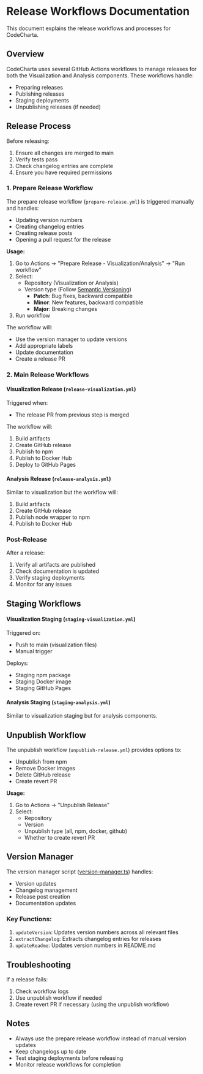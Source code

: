 # Release Workflows Documentation

This document explains the release workflows and processes for CodeCharta.

## Overview

CodeCharta uses several GitHub Actions workflows to manage releases for both the Visualization and Analysis components. These workflows handle:
- Preparing releases
- Publishing releases
- Staging deployments
- Unpublishing releases (if needed)

## Release Process

Before releasing:
1. Ensure all changes are merged to main
2. Verify tests pass
3. Check changelog entries are complete
4. Ensure you have required permissions

### 1. Prepare Release Workflow

The prepare release workflow (`prepare-release.yml`) is triggered manually and handles:

- Updating version numbers
- Creating changelog entries
- Creating release posts
- Opening a pull request for the release

**Usage:**
1. Go to Actions → "Prepare Release - Visualization/Analysis" → "Run workflow"
2. Select:
   - Repository (Visualization or Analysis)
   - Version type (Follow [Semantic Versioning](http://semver.org/))
     - **Patch**: Bug fixes, backward compatible
     - **Minor**: New features, backward compatible
     - **Major**: Breaking changes
3. Run workflow

The workflow will:
- Use the version manager to update versions
- Add appropriate labels
- Update documentation
- Create a release PR

### 2. Main Release Workflows

#### Visualization Release (`release-visualization.yml`)

Triggered when:
- The release PR from previous step is merged

The workflow will:
1. Build artifacts
2. Create GitHub release
3. Publish to npm
4. Publish to Docker Hub
5. Deploy to GitHub Pages

#### Analysis Release (`release-analysis.yml`)

Similar to visualization but the workflow will:
1. Build artifacts
2. Create GitHub release
3. Publish node wrapper to npm
4. Publish to Docker Hub

### Post-Release

After a release:
1. Verify all artifacts are published
2. Check documentation is updated
3. Verify staging deployments
4. Monitor for any issues

## Staging Workflows

#### Visualization Staging (`staging-visualization.yml`)

Triggered on:
- Push to main (visualization files)
- Manual trigger

Deploys:
- Staging npm package
- Staging Docker image
- Staging GitHub Pages

#### Analysis Staging (`staging-analysis.yml`)

Similar to visualization staging but for analysis components.

## Unpublish Workflow

The unpublish workflow (`unpublish-release.yml`) provides options to:
- Unpublish from npm
- Remove Docker images
- Delete GitHub release
- Create revert PR

**Usage:**
1. Go to Actions → "Unpublish Release"
2. Select:
   - Repository
   - Version
   - Unpublish type (all, npm, docker, github)
   - Whether to create revert PR

## Version Manager

The version manager script ([version-manager.ts](.github/workflows/scripts/version-manager.ts)) handles:
- Version updates
- Changelog management
- Release post creation
- Documentation updates

### Key Functions:

1. `updateVersion`: Updates version numbers across all relevant files
2. `extractChangelog`: Extracts changelog entries for releases
3. `updateReadme`: Updates version numbers in README.md

## Troubleshooting

If a release fails:
1. Check workflow logs
2. Use unpublish workflow if needed
3. Create revert PR if necessary (using the unpublish workflow)

## Notes

- Always use the prepare release workflow instead of manual version updates
- Keep changelogs up to date
- Test staging deployments before releasing
- Monitor release workflows for completion

